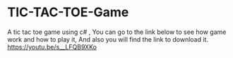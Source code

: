 # TIC-TAC-TOE-Game
A tic tac toe game using c# , 
You can go to the link below to see how game work and how to play it,
And also you will find the link to download it. 
https://youtu.be/s__LFQB9XKo

